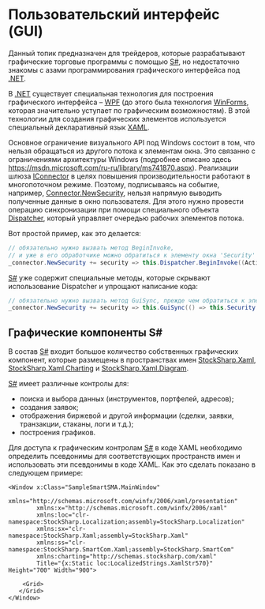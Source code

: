 # Пользовательский интерфейс (GUI)

Данный топик предназначен для трейдеров, которые разрабатывают графические торговые программы с помощью [S\#](../api.md), но недостаточно знакомы с азами программирования графического интерфейса под [.NET](https://ru.wikipedia.org/wiki/.NET_Framework).

В [.NET](https://ru.wikipedia.org/wiki/.NET_Framework) существует специальная технология для построения графического интерфейса – [WPF](https://ru.wikipedia.org/wiki/Windows_Presentation_Foundation) (до этого была технология [WinForms](https://ru.wikipedia.org/wiki/WinForms), которая значительно уступает по графическим возможностям). В этой технологии для создания графических элементов используется специальный декларативный язык [XAML](https://msdn.microsoft.com/ru-ru/library/hh700354.aspx).

Основное ограничение визуального API под Windows состоит в том, что нельзя обращаться из другого потока к элементам окна. Это связанно с ограничениями архитектуры Windows (подробнее описано здесь [https:\/\/msdn.microsoft.com\/ru\-ru\/library\/ms741870.aspx](https://msdn.microsoft.com/ru-ru/library/ms741870.aspx)). Реализации шлюза [IConnector](xref:StockSharp.BusinessEntities.IConnector) в целях повышения производительности работают в многопоточном режиме. Поэтому, подписываясь на событие, например, [Connector.NewSecurity](xref:StockSharp.Algo.Connector.NewSecurity), нельзя напрямую выводить полученные данные в окно пользователя. Для этого нужно провести операцию синхронизации при помощи специального объекта [Dispatcher](https://msdn.microsoft.com/ru-ru/library/system.windows.threading.dispatcher(v=vs.110).aspx), который управляет очередью рабочих элементов потока. 

Вот простой пример, как это делается:

```cs
// обязательно нужно вызвать метод BeginInvoke,
// и уже в его обработчике можно обратиться к элементу окна 'Security' (это выпадающий список)
_connector.NewSecurity += security => this.Dispatcher.BeginInvoke((Action)(() => this.Security.ItemsSource = _connector.Securities));
```

[S\#](../api.md) уже содержит специальные методы, которые скрывают использование Dispatcher и упрощают написание кода: 

```cs
// обязательно нужно вызвать метод GuiSync, прежде чем обратиться к элементу окна 'Security' (это выпадающий список)
_connector.NewSecurity += security => this.GuiSync(() => this.Security.ItemsSource = _connector.Securities);
```

## Графические компоненты S\#

В состав [S\#](../api.md) входит большое количество собственных графических компонент, которые размещены в пространствах имен [StockSharp.Xaml](xref:StockSharp.Xaml), [StockSharp.Xaml.Charting](xref:StockSharp.Xaml.Charting) и [StockSharp.Xaml.Diagram](xref:StockSharp.Xaml.Diagram). 

[S\#](../api.md) имеет различные контролы для: 

- поиска и выбора данных (инструментов, портфелей, адресов); 
- создания заявок; 
- отображения биржевой и другой информации (сделки, заявки, транзакции, стаканы, логи и т.д.);
- построения графиков.

Для доступа к графическим контролам [S\#](../api.md) в коде XAML необходимо определить псевдонимы для соответствующих пространств имен и использовать эти псевдонимы в коде XAML. Как это сделать показано в следующем примере: 

```xaml
<Window x:Class="SampleSmartSMA.MainWindow"
        xmlns="http://schemas.microsoft.com/winfx/2006/xaml/presentation"
        xmlns:x="http://schemas.microsoft.com/winfx/2006/xaml"
        xmlns:loc="clr-namespace:StockSharp.Localization;assembly=StockSharp.Localization"
        xmlns:sx="clr-namespace:StockSharp.Xaml;assembly=StockSharp.Xaml"
        xmlns:ss="clr-namespace:StockSharp.SmartCom.Xaml;assembly=StockSharp.SmartCom"
        xmlns:charting="http://schemas.stocksharp.com/xaml"
        Title="{x:Static loc:LocalizedStrings.XamlStr570}" Height="700" Width="900">
    
    <Grid>
   </Grid>
</Window>
	
```
